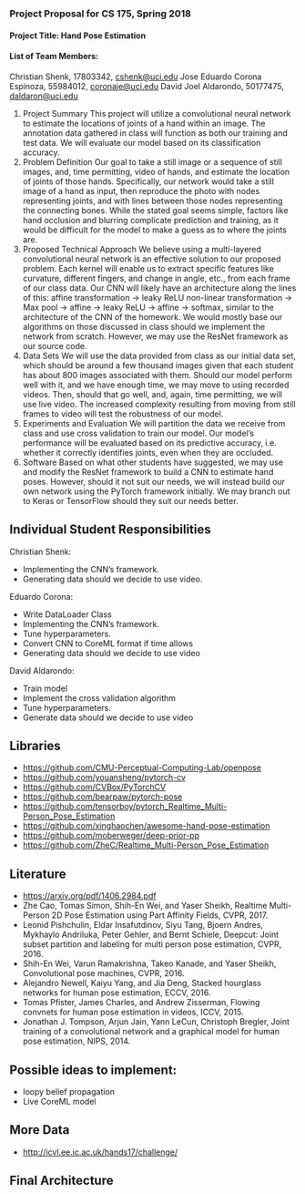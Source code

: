 
### Project Proposal for CS 175, Spring 2018
#### Project Title: Hand Pose Estimation
#### List of Team Members:
Christian Shenk, 17803342, cshenk@uci.edu
Jose Eduardo Corona Espinoza, 55984012, coronaje@uci.edu
David Joel Aldarondo, 50177475, daldaron@uci.edu
1. Project Summary
	This project will utilize a convolutional neural network to estimate the locations of joints of a hand within an image. The annotation data gathered in class will function as both our training and test data. We will evaluate our model based on its classification accuracy.
2. Problem Definition
	Our goal to take a still image or a sequence of still images, and, time permitting, video of hands, and estimate the location of joints of those hands. Specifically, our network would take a still image of a hand as input, then reproduce the photo with nodes representing joints, and with lines between those nodes representing the connecting bones. While the stated goal seems simple, factors like hand occlusion and blurring complicate prediction and training, as it would be difficult for the model to make a guess as to where the joints are.
3. Proposed Technical Approach
	We believe using a multi-layered convolutional neural network is an effective solution to our proposed problem. Each kernel will enable us to extract specific features like curvature, different fingers, and change in angle, etc.,  from each frame of our class data. Our CNN will likely have an architecture along the lines of this: affine transformation -> leaky ReLU non-linear transformation -> Max pool -> affine -> leaky ReLU -> affine -> softmax, similar to the architecture of the CNN of the homework. We would mostly base our algorithms on those discussed in class should we implement the network from scratch. However, we may use the ResNet framework as our source code.
4. Data Sets
	We will use the data provided from class as our initial data set, which should be around a few thousand images given that each student has about 800 images associated with them. Should our model perform well with it, and we have enough time, we may move to using recorded videos. Then, should that go well, and, again, time permitting, we will use live video. The increased complexity resulting from moving from still frames to video will test the robustness of our model.
5. Experiments and Evaluation
	We will partition the data we receive from class and use cross validation to train our model. Our model’s performance will be evaluated based on its predictive accuracy, i.e. whether it correctly identifies joints, even when they are occluded.
6. Software
	Based on what other students have suggested, we may use and modify the ResNet framework to build a CNN to estimate hand poses. However, should it not suit our needs, we will instead build our own network using the PyTorch framework initially. We may branch out to Keras or TensorFlow should they suit our needs better.

## Individual Student Responsibilities
Christian Shenk:
* Implementing the CNN’s framework.
* Generating data should we decide to use video.

Eduardo Corona:
* Write DataLoader Class
* Implementing the CNN’s framework.
* Tune hyperparameters.
* Convert CNN to CoreML format if time allows
* Generating data should we decide to use video

David Aldarondo:
* Train model
* Implement the cross validation algorithm
* Tune hyperparameters.
* Generate data should we decide to use video


## Libraries
* https://github.com/CMU-Perceptual-Computing-Lab/openpose
* https://github.com/youansheng/pytorch-cv
* https://github.com/CVBox/PyTorchCV
* https://github.com/bearpaw/pytorch-pose
* https://github.com/tensorboy/pytorch_Realtime_Multi-Person_Pose_Estimation
* https://github.com/xinghaochen/awesome-hand-pose-estimation
* https://github.com/moberweger/deep-prior-pp
* https://github.com/ZheC/Realtime_Multi-Person_Pose_Estimation

## Literature
* https://arxiv.org/pdf/1406.2984.pdf
* Zhe Cao, Tomas Simon, Shih-En Wei, and Yaser Sheikh, Realtime Multi-Person 2D Pose Estimation using Part Affinity Fields, CVPR, 2017.
* Leonid Pishchulin, Eldar Insafutdinov, Siyu Tang, Bjoern Andres, Mykhaylo Andriluka, Peter Gehler, and Bernt Schiele, Deepcut: Joint subset partition and labeling for multi person pose estimation, CVPR, 2016.
* Shih-En Wei, Varun Ramakrishna, Takeo Kanade, and Yaser Sheikh, Convolutional pose machines, CVPR, 2016.
* Alejandro Newell, Kaiyu Yang, and Jia Deng, Stacked hourglass networks for human pose estimation, ECCV, 2016.
* Tomas Pfister, James Charles, and Andrew Zisserman, Flowing convnets for human pose estimation in videos, ICCV, 2015.
* Jonathan J. Tompson, Arjun Jain, Yann LeCun, Christoph Bregler, Joint training of a convolutional network and a graphical model for human pose estimation, NIPS, 2014.


## Possible ideas to implement:
* loopy belief propagation
* Live CoreML model

## More Data
* http://icvl.ee.ic.ac.uk/hands17/challenge/

## Final Architecture
